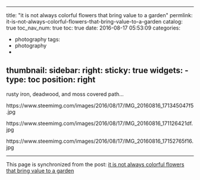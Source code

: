 
---
title: "it is not always colorful flowers that bring value to a garden"
permlink: it-is-not-always-colorful-flowers-that-bring-value-to-a-garden
catalog: true
toc_nav_num: true
toc: true
date: 2016-08-17 05:53:09
categories:
- photography
tags:
- photography
- 
thumbnail: 
sidebar:
    right:
        sticky: true
widgets:
    -
        type: toc
        position: right
---


<html>
<p>rusty iron, deadwood, and moss covered path...</p>
<p>https://www.steemimg.com/images/2016/08/17/IMG_20160816_171345047f5.jpg</p>
<p>https://www.steemimg.com/images/2016/08/17/IMG_20160816_171126421df.jpg</p>
<p>https://www.steemimg.com/images/2016/08/17/IMG_20160816_17152765f16.jpg</p>
</html>

- - -

This page is synchronized from the post: [it is not always colorful flowers that bring value to a garden](https://steemit.com/@deanliu/it-is-not-always-colorful-flowers-that-bring-value-to-a-garden)
